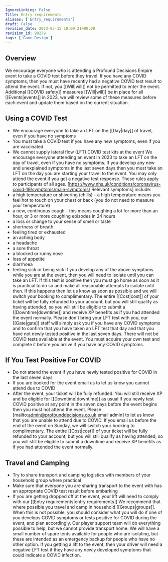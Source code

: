 ```yaml
---
IgnoreLinking: False
Title: Entry requirements
aliases: ['Entry_requirements']
draft: False
revision_date: 2023-03-15 10:09:21+00:00
revision_id: 98279
tags: ['Game-Design']
---
```


## Overview
We encourage everyone who is attending a Profound Decisions Empire event to take a COVID test before they travel. If you have any COVID symptoms, then you must have recently had a negative COVID test result to attend the event. If not, you [[Will|will]] not be permitted to enter the event.
Additional [[COVID safety]] measures [[Will|will]] be in place for all [[Events|events]] in 2023, we will review some of these measures before each event and update them based on the current situation.
## Using a COVID Test
* We encourage everyone to take an LFT on the [[Day|day]] of travel, even if you have no symptoms
* You must take a COVID test if you have any new symptoms, even if you are vaccinated
* We cannot supply lateral flow (LFT) COVID test kits at the event
We encourage everyone attending an event in 2023 to take an LFT on the day of travel, even if you have no symptoms. If you develop any new and unexplained symptoms in the last seven days then you must take an LFT on the day you are starting your travel to the event. You may only attend the event if you get a negative test response. These rules apply to participants of all ages. [https://www.nhs.uk/conditions/coronavirus-covid-19/symptoms/main-symptoms/ Relevant symptoms] include:
* a high temperature or shivering (chills) – a high temperature means you feel hot to touch on your chest or back (you do not need to measure your temperature)
* a new, continuous cough – this means coughing a lot for more than an hour, or 3 or more coughing episodes in 24 hours
* a loss or change to your sense of smell or taste
* shortness of breath
* feeling tired or exhausted
* an aching body
* a headache
* a sore throat
* a blocked or runny nose
* loss of appetite
* diarrhoea
* feeling sick or being sick
If you develop any of the above symptoms while you are at the event, then you will need to isolate until you can take an LFT. If this test is positive then you must go home as soon as it is practical to do so and make all reasonable attempts to isolate until then. If this happens then let us know as soon as possible and we will switch your booking to complimentary. The entire [[Cost|cost]] of your ticket will be fully refunded to your account, but you will still qualify as having attended, so you will still be eligible to submit a [[Downtime|downtime]] and receive XP benefits as if you had attended the event normally.
Please don't bring your LFT test with you, our [[Gate|gate]] staff will simply ask you if you have any COVID symptoms and to confirm that you have taken an LFT test that day and that you have not newly tested positive in the last seven days.
There will not be COVID tests available at the event. You must acquire your own test and complete it before you arrive if you have any COVID symptoms.
## If You Test Positive For COVID
* Do not attend the event if you have newly tested positive for COVID in the last seven days
* If you are booked for the event email us to let us know you cannot attend due to COVID
* After the event, your ticket will be fully refunded. You will still receive XP and be eligible for [[Downtime|downtime]] as usual
If you newly test COVID positive at any point in the seven days before the event begins then you must not attend the event. Please [mailto:admin@profounddecisions.co.uk email admin] to let us know that you are unable to attend due to COVID. If you email us before the end of the event on Sunday, we will switch your booking to complimentary. The entire [[Cost|cost]] of your ticket will be fully refunded to your account, but you will still qualify as having attended, so you will still be eligible to submit a downtime and receive XP benefits as if you had attended the event normally.
## Travel and Camping
* Try to share transport and camping logistics with members of your household group where practical
* Make sure that everyone you are sharing transport to the event with has an appropriate COVID test result before embarking
* If you are getting dropped off at the event, your lift will need to comply with our [[Entry requirements|entry requirements]]
We recommend that where possible you travel and camp in household [[Groups|groups]]. When this is not possible, you should consider what you will do if one of you develops COVID symptoms or tests positive for COVID during the event, and plan accordingly. Our player support team will do everything possible to help, but we cannot provide transport home. We will have a small number of spare tents available for people who are isolating, but these are intended as an emergency backup for people who have no other option.
If you getting a lift to the event, then your driver will need a negative LFT test if they have any newly developed symptoms that could indicate a COVID infection.